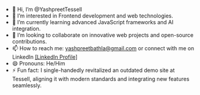 - 👋 Hi, I’m @YashpreetTessell
- 👀 I’m interested in Frontend development and web technologies.
- 🌱 I’m currently learning advanced JavaScript frameworks and AI integration.
- 💞️ I’m looking to collaborate on innovative web projects and open-source contributions.
- 📫 How to reach me: yashpreetbathla@gmail.com or connect with me on LinkedIn [[LinkedIn Profile]](https://www.linkedin.com/in/yashpreetbathla/)
- 😄 Pronouns: He/Him
- ⚡ Fun fact: I single-handedly revitalized an outdated demo site at Tessell, aligning it with modern standards and integrating new features seamlessly.

